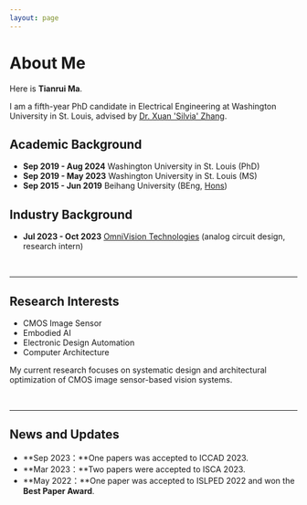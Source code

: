 ```yaml
---
layout: page
---
```


# About Me

Here is **Tianrui Ma**.

I am a fifth-year PhD candidate in Electrical Engineering at Washington University in St. Louis, advised by [Dr. Xuan 'Silvia' Zhang](https://coe.northeastern.edu/people/zhang-xuan/).


## Academic Background

- **Sep 2019 - Aug 2024** Washington University in St. Louis (PhD)
- **Sep 2019 - May 2023** Washington University in St. Louis (MS)
- **Sep 2015 - Jun 2019** Beihang University (BEng, [Hons](https://hc.buaa.edu.cn/))

## Industry Background

- **Jul 2023 - Oct 2023** [OmniVision Technologies](https://www.ovt.com/) (analog circuit design, research intern)

<br>

---

## Research Interests

- CMOS Image Sensor
- Embodied AI
- Electronic Design Automation
- Computer Architecture

My current research focuses on systematic design and architectural optimization of CMOS image sensor-based vision systems.

<br>

---

## News and Updates

- **Sep 2023：**One papers was accepted to ICCAD 2023.
- **Mar 2023：**Two papers were accepted to ISCA 2023.
- **May 2022：**One paper was accepted to ISLPED 2022 and won the **Best Paper Award**.

<br>

